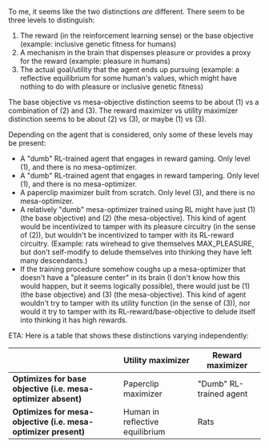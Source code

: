 To me, it seems like the two distinctions *are* different. There seem to be three levels to distinguish:

1. The reward (in the reinforcement learning sense) or the base objective (example: inclusive genetic fitness for humans)
2. A mechanism in the brain that dispenses pleasure or provides a proxy for the reward (example: pleasure in humans)
3. The actual goal/utility that the agent ends up pursuing (example: a reflective equilibrium for some human's values, which might have nothing to do with pleasure or inclusive genetic fitness)

The base objective vs mesa-objective distinction seems to be about (1) vs a combination of (2) and (3). The reward maximizer vs utility maximizer distinction seems to be about (2) vs (3), or maybe (1) vs (3).

Depending on the agent that is considered, only some of these levels may be present:

- A "dumb" RL-trained agent that engages in reward gaming. Only level (1), and there is no mesa-optimizer.
- A "dumb" RL-trained agent that engages in reward tampering. Only level (1), and there is no mesa-optimizer.
- A paperclip maximizer built from scratch. Only level (3), and there is no mesa-optimizer.
- A relatively "dumb" mesa-optimizer trained using RL might have just (1) (the base objective) and (2) (the mesa-objective). This kind of agent would be incentivized to tamper with its pleasure circuitry (in the sense of (2)), but wouldn't be incentivized to tamper with its RL-reward circuitry. (Example: rats wirehead to give themselves MAX_PLEASURE, but don't self-modify to delude themselves into thinking they have left many descendants.)
- If the training procedure somehow coughs up a mesa-optimizer that doesn't have a "pleasure center" in its brain (I don't know how this would happen, but it seems logically possible), there would just be (1) (the base objective) and (3) (the mesa-objective). This kind of agent wouldn't try to tamper with its utility function (in the sense of (3)), nor would it try to tamper with its RL-reward/base-objective to delude itself into thinking it has high rewards.

ETA: Here is a table that shows these distinctions varying independently:

| |**Utility maximizer**|**Reward maximizer**|
|-|-|-|
|**Optimizes for base objective (i.e. mesa-optimizer absent)**|Paperclip maximizer|"Dumb" RL-trained agent|
|**Optimizes for mesa-objective (i.e. mesa-optimizer present)**|Human in reflective equilibrium|Rats|
